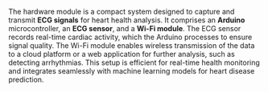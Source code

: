 The hardware module is a compact system designed to capture and transmit **ECG signals** for heart health analysis. It comprises an **Arduino** microcontroller, an **ECG sensor**, and a **Wi-Fi module**. The ECG sensor records real-time cardiac activity, which the Arduino processes to ensure signal quality. The Wi-Fi module enables wireless transmission of the data to a cloud platform or a web application for further analysis, such as detecting arrhythmias. This setup is efficient for real-time health monitoring and integrates seamlessly with machine learning models for heart disease prediction.
